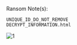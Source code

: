 Ransom Note(s): 
```
UNIQUE_ID_DO_NOT_REMOVE
DECRYPT_INFORMATION.html
```
![1](https://github.com/user-attachments/assets/69c850ad-fc8d-4b1a-8576-d8aa9ecb2941)
